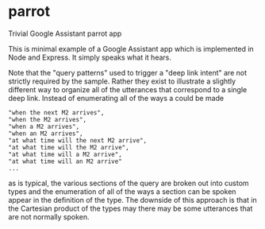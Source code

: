 # parrot
Trivial Google Assistant parrot app

This is minimal example of a Google Assistant app which is implemented in Node and Express. It simply speaks what it hears. 

Note that the "query patterns" used to trigger a "deep link intent" are not strictly required by the sample. Rather they exist to illustrate a slightly different way to organize all of the utterances that correspond to a single deep link. Instead of enumerating all of the ways a could be made

    "when the next M2 arrives",
    "when the M2 arrives",
    "when a M2 arrives",
    "when an M2 arrives",
    "at what time will the next M2 arrive",
    "at what time will the M2 arrive",
    "at what time will a M2 arrive",
    "at what time will an M2 arrive"
    ...

as is typical, the various sections of the query are broken out into custom types and the enumeration of all of the ways a section can be spoken appear in the definition of the type. The downside of this approach is that in the Cartesian product of the types may there may be some utterances that are not normally spoken.
